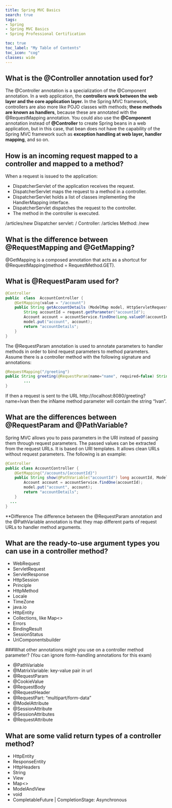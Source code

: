 ```yaml
---
title: Spring MVC Basics
search: true
tags:
- Spring
- Spring MVC Basics
- Spring Professional Certification

toc: true
toc_label: "My Table of Contents"
toc_icon: "cog"
classes: wide
---
```


## What is the @Controller annotation used for?

The @Controller annotation is a specialization of the @Component annotation. In a web application, the **controllers work between the web layer and the core application layer.** In the Spring MVC framework, controllers are also more like POJO classes with methods; **these methods are known as handlers**, because these are annotated with the @RequestMapping annotation.
You could also use the **@Component** annotation instead of **@Controller** to create Spring beans in a web application, but in this case, that bean does not have the capability of the Spring MVC framework such as **exception handling at web layer, handler mapping**, and so on.

## How is an incoming request mapped to a controller and mapped to a method?

When a request is issued to the application:
- DispatcherServlet of the application receives the request.
- DispatcherServlet maps the request to a method in a controller.
- DispatcherServlet holds a list of classes implementing the HandlerMapping interface.
- DispatcherServlet dispatches the request to the controller.
- The method in the controller is executed.
  
/articles/new 
Dispatcher servlet: / 
Controller: /articles 
Method: /new

## What is the difference between @RequestMapping and @GetMapping?

@GetMapping is a composed annotation that acts as a shortcut for @RequestMapping(method = RequestMethod.GET).

## What is @RequestParam used for?

```java
@Controller 
public  class  AccountController {
    @GetMapping(value = "/account")
    public String getAccountDetails (ModelMap model, HttpServletRequest request) {
        String accountId = request.getParameter("accountId");
        Account account = accountService.findOne(Long.valueOf(accountId));
        model.put("account", account);
        return "accountDetails";
    } 
}
```

The @RequestParam annotation is used to annotate parameters to handler methods in order to bind request parameters to method parameters.
Assume there is a controller method with the following signature and annotations:

```java
@RequestMapping("/greeting")
public String greeting(@RequestParam(name="name", required=false) String inName) {
        ...
}
```

If then a request is sent to the URL http://localhost:8080/greeting?name=Ivan then the inName method parameter will contain the string “Ivan”.

## What are the differences between @RequestParam and @PathVariable?

Spring MVC allows you to pass parameters in the URI instead of passing them through request parameters. The passed values can be extracted from the request URLs. It is based on URI templates. It allows clean URLs without request parameters. The following is an example:

```java
@Controller
public class AccountController {
    @GetMapping("/accounts/{accountId}")
    public String show(@PathVariable("accountId") long accountId, Model model) {
        Account account = accountService.findOne(accountId);
        model.put("account", account);
        return "accountDetails";
    }
  ...
}
```

**Difference
The difference between the @RequestParam annotation and the @PathVariable annotation is that they map different parts of request URLs to handler method arguments.

## What are the ready-to-use argument types you can use in a controller method?

- WebRequest
- ServletRequest
- ServletResponse
- HttpSession
- Principle
- HttpMethod
- Locale
- TimeZone
- java.io
- HttpEntity
- Collections, like Map<>
- Errors
- BindingResult
- SessionStatus
- UriComponentsbuilder

###What other annotations might you use on a controller method parameter?
(You can ignore form-handling annotations for this exam)

- @PathVariable
- @MatrixVariable: key-value pair in url
- @RequestParam
- @CookieValue
- @RequestBody
- @RequestHeader
- @RequestPart: “multipart/form-data”
- @ModelAttribute
- @SessionAttribute
- @SessionAttributes
- @RequestAttribute

## What are some valid return types of a controller method?

- HttpEntity
- ResponseEntity
- HttpHeaders
- String
- View
- Map<>
- ModelAndView
- void
- CompletableFuture | CompletionStage: Asynchronous
